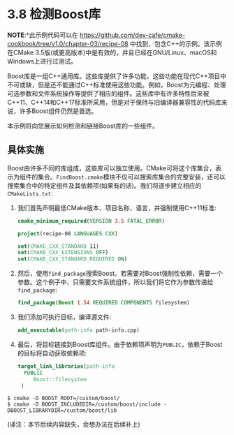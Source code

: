 # 3.8 检测Boost库

**NOTE**:*此示例代码可以在 https://github.com/dev-cafe/cmake-cookbook/tree/v1.0/chapter-03/recipe-08 中找到，包含C++的示例。该示例在CMake 3.5版(或更高版本)中是有效的，并且已经在GNU/Linux、macOS和Windows上进行过测试。

Boost库是一组C++通用库。这些库提供了许多功能，这些功能在现代C++项目中不可或缺，但是还不能通过C++标准使用这些功能。例如，Boost为元编程、处理可选参数和文件系统操作等提供了相应的组件。这些库中有许多特性后来被C++11、C++14和C++17标准所采用，但是对于保持与旧编译器兼容性的代码库来说，许多Boost组件仍然是首选。

本示例将向您展示如何检测和链接Boost库的一些组件。

## 具体实施

Boost由许多不同的库组成，这些库可以独立使用。CMake可将这个库集合，表示为组件的集合。`FindBoost.cmake`模块不仅可以搜索库集合的完整安装，还可以搜索集合中的特定组件及其依赖项(如果有的话)。我们将逐步建立相应的`CMakeLists.txt`:

1. 我们首先声明最低CMake版本、项目名称、语言，并强制使用C++11标准:

   ```cmake
   cmake_minimum_required(VERSION 3.5 FATAL_ERROR)
   
   project(recipe-08 LANGUAGES CXX)
   
   set(CMAKE_CXX_STANDARD 11)
   set(CMAKE_CXX_EXTENSIONS OFF)
   set(CMAKE_CXX_STANDARD_REQUIRED ON)
   ```

2. 然后，使用`find_package`搜索Boost。若需要对Boost强制性依赖，需要一个参数。这个例子中，只需要文件系统组件，所以我们将它作为参数传递给`find_package`:

   ```cmake
   find_package(Boost 1.54 REQUIRED COMPONENTS filesystem)
   ```

3. 我们添加可执行目标，编译源文件:

   ```cmake
   add_executable(path-info path-info.cpp)
   ```

4. 最后，将目标链接到Boost库组件。由于依赖项声明为`PUBLIC`，依赖于Boost的目标将自动获取依赖项:

   ```cmake
   target_link_libraries(path-info
     PUBLIC
     	Boost::filesystem
   	)
   ```

   

```shell
$ cmake -D BOOST_ROOT=/custom/boost/
$ cmake -D BOOST_INCLUDEDIR=/custom/boost/include -DBOOST_LIBRARYDIR=/custom/boost/lib
```

(译注：本节后续内容缺失，会想办法在后续补上)